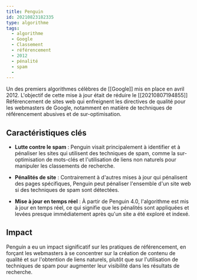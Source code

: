 ```yaml
---
title: Penguin
id: 20210823182335
type: algorithme
tags:
  - algorithme
  - Google
  - Classement
  - référencement
  - 2012
  - pénalité
  - spam
  - 
---
```


Un des premiers algorithmes célèbres de [[Google]] mis en place en  avril 2012. 
L'objectif de cette mise à jour était de réduire le [[20210807194855]] Référencement de sites web qui enfreignent les directives de qualité pour les webmasters de Google, notamment en matière de techniques de référencement abusives et de sur-optimisation.

## Caractéristiques clés

- **Lutte contre le spam** : Penguin visait principalement à identifier et à pénaliser les sites qui utilisent des techniques de spam, comme la sur-optimisation de mots-clés et l'utilisation de liens non naturels pour manipuler les classements de recherche.

- **Pénalités de site** : Contrairement à d'autres mises à jour qui pénalisent des pages spécifiques, Penguin peut pénaliser l'ensemble d'un site web si des techniques de spam sont détectées.

- **Mise à jour en temps réel** : À partir de Penguin 4.0, l'algorithme est mis à jour en temps réel, ce qui signifie que les pénalités sont appliquées et levées presque immédiatement après qu'un site a été exploré et indexé.

## Impact

Penguin a eu un impact significatif sur les pratiques de référencement, en forçant les webmasters à se concentrer sur la création de contenu de qualité et sur l'obtention de liens naturels, plutôt que sur l'utilisation de techniques de spam pour augmenter leur visibilité dans les résultats de recherche.
